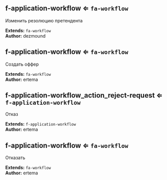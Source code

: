 <a name="module_f-application-workflow"></a>

## f-application-workflow ⇐ <code>fa-workflow</code>
Изменить резолюцию претендента

**Extends:** <code>fa-workflow</code>  
**Author:** dezmound  

<a name="module_f-application-workflow"></a>

## f-application-workflow ⇐ <code>fa-workflow</code>
Создать оффер

**Extends:** <code>fa-workflow</code>  
**Author:** ertema  

<a name="module_f-application-workflow_action_reject-request"></a>

## f-application-workflow_action_reject-request ⇐ <code>f-application-workflow</code>
Отказ

**Extends:** <code>f-application-workflow</code>  
**Author:** ertema  

<a name="module_f-application-workflow"></a>

## f-application-workflow ⇐ <code>fa-workflow</code>
Отказать

**Extends:** <code>fa-workflow</code>  
**Author:** ertema  
